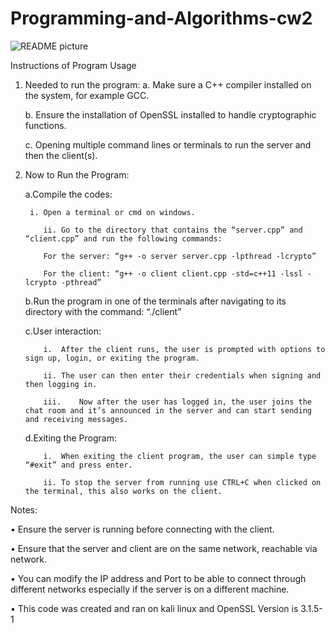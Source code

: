 # Programming-and-Algorithms-cw2


![README picture](https://github.com/Hadary2402/Programming-and-Algorithms-cw2/assets/114479685/c72eaf60-07c5-4d69-a4bc-893482353586)

Instructions of Program Usage

1.	Needed to run the program:
      a.	Make sure a C++ compiler installed on the system, for example GCC.

      b.	Ensure the installation of OpenSSL installed to handle cryptographic functions.

      c.	Opening multiple command lines or terminals to run the server and then the client(s).

3.	Now to Run the Program:
   
      a.Compile the codes:

         i.	Open a terminal or cmd on windows.

            ii.	Go to the directory that contains the “server.cpp” and “client.cpp” and run the following commands:

            For the server: “g++ -o server server.cpp -lpthread -lcrypto”

            For the client: “g++ -o client client.cpp -std=c++11 -lssl -lcrypto -pthread”

      b.Run the program in one of the terminals after navigating to its directory with the command: “./client”

       c.User interaction:

            i.	After the client runs, the user is prompted with options to sign up, login, or exiting the program.

            ii.	The user can then enter their credentials when signing and then logging in.

            iii.	Now after the user has logged in, the user joins the chat room and it’s announced in the server and can start sending and receiving messages.

       d.Exiting the Program:

            i.	When exiting the client program, the user can simple type “#exit” and press enter.

            ii.	To stop the server from running use CTRL+C when clicked on the terminal, this also works on the client.

Notes:

•	Ensure the server is running before connecting with the client.

•	Ensure that the server and client are on the same network, reachable via network.

•	You can modify the IP address and Port to be able to connect through different networks especially if the server is on a different machine.

•	This code was created and ran on kali linux and OpenSSL Version is 3.1.5-1
